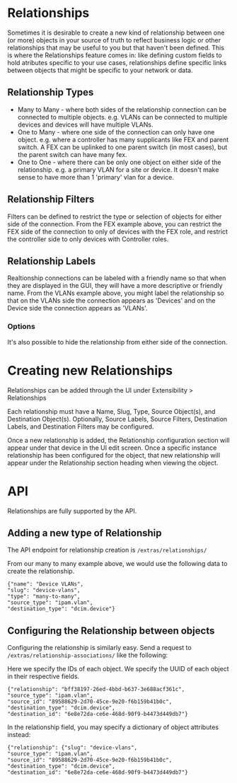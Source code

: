 # Relationships
Sometimes it is desirable to create a new kind of relationship between one (or more) objects in your source of truth to reflect business logic or other relationships that may be useful to you but that haven't been defined. This is where the Relationships feature comes in: like defining custom fields to hold atributes specific to your use cases, relationships define specific links between objects that might be specific to your network or data.

## Relationship Types

* Many to Many -  where both sides of the relationship connection can be connected to multiple objects. e.g. VLANs can be connected to multiple devices and devices will have multiple VLANs.
* One to Many - where one side of the connection can only have one object. e.g. where a controller has many supplicants like FEX and parent switch. A FEX can be uplinked to one parent switch (in most cases), but the parent switch can have many fex. 
* One to One - where there can be only one object on either side of the relationship. e.g. a primary VLAN for a site or device. It doesn't make sense to have more than 1 'primary' vlan for a device.

## Relationship Filters

Filters can be defined to restrict the type or selection of objects for either side of the connection. From the FEX example above, you can restrict the FEX side of the connection to only of devices with the FEX role, and restrict the controller side to only devices with Controller roles.

## Relationship Labels

Realtionship connections can be labeled with a friendly name so that when they are displayed in the GUI, they will have a more descriptive or friendly name. From the VLANs example above, you might label the relationship so that on the VLANs side the connection appears as 'Devices' and on the Device side the connection appears as 'VLANs'. 

### Options

It's also possible to hide the relationship from either side of the connection. 

# Creating new Relationships

Relationships can be added through the UI under Extensibility > Relationships

Each relationship must have a Name, Slug, Type, Source Object(s), and Destination Object(s). Optionally, Source Labels, Source Filters, Destination Labels, and Destination Filters may be configured. 

Once a new relationship is added, the Relationship configuration section will appear under that device in the UI edit screen. Once a specific instance relationship has been configured for the object, that new relationship will appear under the Relationship section heading when viewing the object.


# API

Relationships are fully supported by the API. 

## Adding a new type of Relationship

The API endpoint for relationship creation is `/extras/relationships/`

From our many to many example above, we would use the following data to create the relationship. 

    {"name": "Device VLANs",
    "slug": "device-vlans",
    "type": "many-to-many",
    "source_type": "ipam.vlan",
    "destination_type": "dcim.device"}

## Configuring the Relationship between objects

Configuring the relationship is similarly easy. Send a request to `/extras/relationship-associations/` like the following:

Here we specify the IDs of each object. We specify the UUID of each object in their respective fields.

    {"relationship": "bff38197-26ed-4bbd-b637-3e688acf361c",
    "source_type": "ipam.vlan",
    "source_id": "89588629-2d70-45ce-9e20-f6b159b41b0c",
    "destination_type": "dcim.device",
    "destination_id": "6e8e72da-ce6e-468d-90f9-b4473d449db7"}

In the relationship field, you may specify a dictionary of object attributes instead:

    {"relationship": {"slug": "device-vlans",
    "source_type": "ipam.vlan",
    "source_id": "89588629-2d70-45ce-9e20-f6b159b41b0c",
    "destination_type": "dcim.device",
    "destination_id": "6e8e72da-ce6e-468d-90f9-b4473d449db7"}
